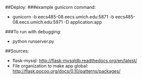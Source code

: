 ##Deploy:
###example gunicorn command:
- gunicorn -b eecs485-08.eecs.umich.edu:5871 -b eecs485-08.eecs.umich.edu:5971 -D application:app

###To run with debugging:
- python runserver.py

##Sources:
- flask-mysql: http://flask-mysqldb.readthedocs.org/en/latest/
- File organization to make app global: http://flask.pocoo.org/docs/0.10/patterns/packages/
